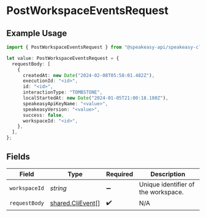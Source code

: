# PostWorkspaceEventsRequest

## Example Usage

```typescript
import { PostWorkspaceEventsRequest } from "@speakeasy-api/speakeasy-client-sdk-typescript/sdk/models/operations";

let value: PostWorkspaceEventsRequest = {
  requestBody: [
    {
      createdAt: new Date("2024-02-08T05:58:01.482Z"),
      executionId: "<id>",
      id: "<id>",
      interactionType: "TOMBSTONE",
      localStartedAt: new Date("2024-01-05T21:00:18.180Z"),
      speakeasyApiKeyName: "<value>",
      speakeasyVersion: "<value>",
      success: false,
      workspaceId: "<id>",
    },
  ],
};
```

## Fields

| Field                                                       | Type                                                        | Required                                                    | Description                                                 |
| ----------------------------------------------------------- | ----------------------------------------------------------- | ----------------------------------------------------------- | ----------------------------------------------------------- |
| `workspaceId`                                               | *string*                                                    | :heavy_minus_sign:                                          | Unique identifier of the workspace.                         |
| `requestBody`                                               | [shared.CliEvent](../../../sdk/models/shared/clievent.md)[] | :heavy_check_mark:                                          | N/A                                                         |